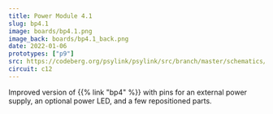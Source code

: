 ```yaml
---
title: Power Module 4.1
slug: bp4.1
image: boards/bp4.1.png
image_back: boards/bp4.1_back.png
date: 2022-01-06
prototypes: ["p9"]
src: https://codeberg.org/psylink/psylink/src/branch/master/schematics/bp4.1.kicad_pcb
circuit: c12
---
```


Improved version of {{% link "bp4" %}} with pins for an external power supply,
an optional power LED, and a few repositioned parts.
